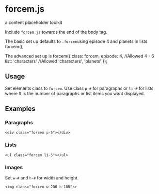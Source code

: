 forcem.js
=========

a content placeholder toolkit

Include `forcem.js` towards the end of the body tag.

The basic set up defaults to `.forcem`using episode 4 and planets in lists
	forcem();
	
The advanced set up is 
	forcem({
		class: forcem,
		episode: 4, //Allowed 4 - 6
		list: 'characters' //Allowed 'characters', 'planets'
	});
	
## Usage

Set elements class to `forcem`. Use class `p-#` for paragraphs or `li-#` for lists where # is the number of paragraphs or list items you want displayed.

## Examples
### Paragraphs
	<div class="forcem p-5"></div>

### Lists
	<ul class="forcem li-5"></ul>

### Images
Set `w-#` and `h-#` for width and height.

	<img class="forcem w-200 h-100"/>
